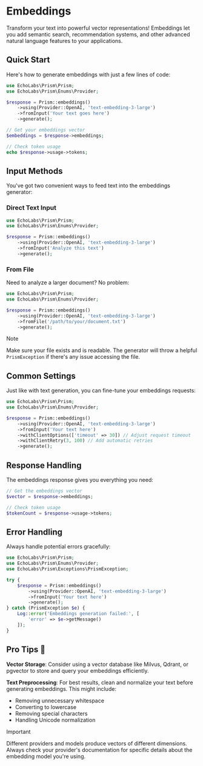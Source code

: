 # Embeddings

Transform your text into powerful vector representations! Embeddings let you add semantic search, recommendation systems, and other advanced natural language features to your applications.

## Quick Start

Here's how to generate embeddings with just a few lines of code:

```php
use EchoLabs\Prism\Prism;
use EchoLabs\Prism\Enums\Provider;

$response = Prism::embeddings()
    ->using(Provider::OpenAI, 'text-embedding-3-large')
    ->fromInput('Your text goes here')
    ->generate();

// Get your embeddings vector
$embeddings = $response->embeddings;

// Check token usage
echo $response->usage->tokens;
```

## Input Methods

You've got two convenient ways to feed text into the embeddings generator:

### Direct Text Input

```php
use EchoLabs\Prism\Prism;
use EchoLabs\Prism\Enums\Provider;

$response = Prism::embeddings()
    ->using(Provider::OpenAI, 'text-embedding-3-large')
    ->fromInput('Analyze this text')
    ->generate();
```

### From File

Need to analyze a larger document? No problem:

```php
use EchoLabs\Prism\Prism;
use EchoLabs\Prism\Enums\Provider;

$response = Prism::embeddings()
    ->using(Provider::OpenAI, 'text-embedding-3-large')
    ->fromFile('/path/to/your/document.txt')
    ->generate();
```

> [!NOTE]
> Make sure your file exists and is readable. The generator will throw a helpful `PrismException` if there's any issue accessing the file.

## Common Settings

Just like with text generation, you can fine-tune your embeddings requests:

```php
use EchoLabs\Prism\Prism;
use EchoLabs\Prism\Enums\Provider;

$response = Prism::embeddings()
    ->using(Provider::OpenAI, 'text-embedding-3-large')
    ->fromInput('Your text here')
    ->withClientOptions(['timeout' => 30]) // Adjust request timeout
    ->withClientRetry(3, 100) // Add automatic retries
    ->generate();
```

## Response Handling

The embeddings response gives you everything you need:

```php
// Get the embeddings vector
$vector = $response->embeddings;

// Check token usage
$tokenCount = $response->usage->tokens;
```

## Error Handling

Always handle potential errors gracefully:

```php
use EchoLabs\Prism\Prism;
use EchoLabs\Prism\Enums\Provider;
use EchoLabs\Prism\Exceptions\PrismException;

try {
    $response = Prism::embeddings()
        ->using(Provider::OpenAI, 'text-embedding-3-large')
        ->fromInput('Your text here')
        ->generate();
} catch (PrismException $e) {
    Log::error('Embeddings generation failed:', [
        'error' => $e->getMessage()
    ]);
}
```

## Pro Tips 🌟

**Vector Storage**: Consider using a vector database like Milvus, Qdrant, or pgvector to store and query your embeddings efficiently.

**Text Preprocessing**: For best results, clean and normalize your text before generating embeddings. This might include:
   - Removing unnecessary whitespace
   - Converting to lowercase
   - Removing special characters
   - Handling Unicode normalization

> [!IMPORTANT]
> Different providers and models produce vectors of different dimensions. Always check your provider's documentation for specific details about the embedding model you're using.
